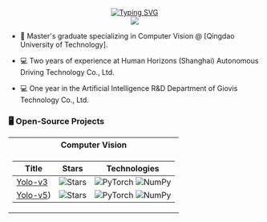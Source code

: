 <p align="center">
<a href="https://github.com/EricReno">
    <img src="https://readme-typing-svg.demolab.com?font=Georgia&size=18&duration=2000&pause=100&multiline=true&width=500&height=80&lines=EricReno;Master+%7C+Control Science and Engineering;Machine Learning+%7C+Deep Learning+%7C+Computer+Vision" alt="Typing SVG" />
</a>
<br/>

<a href="https://github.com/EricReno">
    <img src="https://github-stats-alpha.vercel.app/api?username=EricReno&cc=22272e&tc=37BCF6&ic=fff&bc=0000">
</a>
</p>

* 📖 Master's graduate specializing in Computer Vision @ [Qingdao University of Technology].
  
* 💻 Two years of experience at Human Horizons (Shanghai) Autonomous Driving Technology Co., Ltd.

* 💻 One year in the Artificial Intelligence R&D Department of Giovis Technology Co., Ltd.

### 🖥️ Open-Source Projects  

<table>
<tr><th>Computer Vision </th></tr>
<tr><td>
    
|Title | Stars | Technologies|
|--|--|--|
| [Yolo-v3](https://github.com/EricReno/Yolo_v3) | <img alt="Stars" src="https://img.shields.io/github/stars/EricReno/Yolo_v3?style=flat-square&labelColor=black"/> | ![PyTorch](https://img.shields.io/badge/PyTorch-black?style=flat-square&logo=pytorch) ![NumPy](https://img.shields.io/badge/NumPy-black?style=flat-square&logo=numpy)|
| [Yolo-v5](https://github.com/EricReno/Yolo_v5)) | <img alt="Stars" src="https://img.shields.io/github/stars/EricReno/Yolo_v5?style=flat-square&labelColor=black"/> | ![PyTorch](https://img.shields.io/badge/PyTorch-black?style=flat-square&logo=pytorch) ![NumPy](https://img.shields.io/badge/NumPy-black?style=flat-square&logo=numpy)|



</td></tr> </table>
